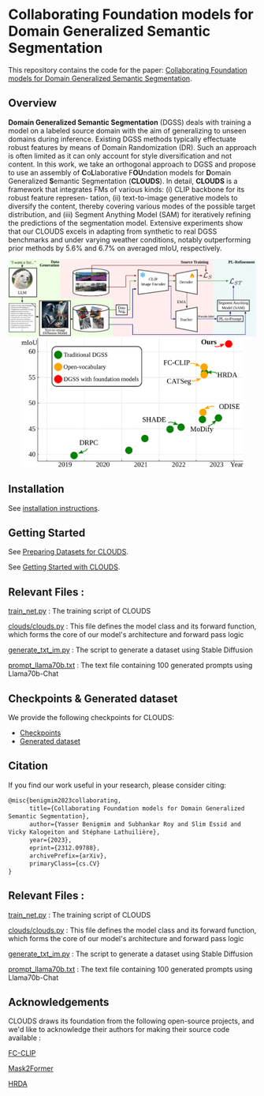 # Collaborating Foundation models for Domain Generalized Semantic Segmentation


This repository contains the code for the paper: [Collaborating Foundation models for Domain Generalized Semantic Segmentation](https://arxiv.org/abs/2312.09788).
## Overview

**Domain Generalized Semantic Segmentation** (DGSS)
deals with training a model on a labeled source domain
with the aim of generalizing to unseen domains during inference.
Existing DGSS methods typically effectuate robust
features by means of Domain Randomization (DR). Such an
approach is often limited as it can only account for style
diversification and not content. In this work, we take an
orthogonal approach to DGSS and propose to use an assembly of
**C**o**L**laborative F**OU**ndation models for **D**omain
Generalized **S**emantic Segmentation (**CLOUDS**). In detail,
**CLOUDS** is a framework that integrates FMs of various
kinds: (i) CLIP backbone for its robust feature represen-
tation, (ii) text-to-image generative models to diversify the
content, thereby covering various modes of the possible target
distribution, and (iii) Segment Anything Model (SAM)
for iteratively refining the predictions of the segmentation
model. Extensive experiments show that our CLOUDS excels in
adapting from synthetic to real DGSS benchmarks
and under varying weather conditions, notably outperforming
prior methods by 5.6% and 6.7% on averaged mIoU,
respectively.

<img src="imgs/main_figure.png" width="1000">
<div style="text-align: center;">
<img src="imgs/teaser.png" width="450">
</div>

## Installation

See [installation instructions](INSTALL.md).

## Getting Started

See [Preparing Datasets for CLOUDS](datasets/README.md).

See [Getting Started with CLOUDS](GETTING_STARTED.md).


<!--
## Checkpoints

We provide the following checkpoints for CLOUDS:

* [CLOUDS for GTA Domain Generalization](...)
* [CLOUDS for SYNTHIA Domain Generalization](...)
* [CLOUDS for Cityscapes Domain Generalization](...)
-->

## Relevant Files :

[train_net.py](train_net.py) : The training script of CLOUDS

[clouds/clouds.py](clouds/clouds.py) : This file defines the model class and its forward function, which forms the
core of our model's architecture and forward pass logic

[generate_txt_im.py](generate_txt_im.py) : The script to generate a dataset using Stable Diffusion

[prompt_llama70b.txt](prompt_llama70b.txt) : The text file containing 100 generated prompts using Llama70b-Chat

## Checkpoints & Generated dataset

We provide the following checkpoints for CLOUDS:

* [Checkpoints](https://partage.imt.fr/index.php/s/NpFCf2meKB4MkQT)
* [Generated dataset](https://partage.imt.fr/index.php/s/Hbazg5FetJjowJ4)

## Citation 

If you find our work useful in your research, please consider citing:
```
@misc{benigmim2023collaborating,
      title={Collaborating Foundation models for Domain Generalized Semantic Segmentation}, 
      author={Yasser Benigmim and Subhankar Roy and Slim Essid and Vicky Kalogeiton and Stéphane Lathuilière},
      year={2023},
      eprint={2312.09788},
      archivePrefix={arXiv},
      primaryClass={cs.CV}
}
```

## Relevant Files :

[train_net.py](train_net.py) : The training script of CLOUDS

[clouds/clouds.py](clouds/clouds.py) : This file defines the model class and its forward function, which forms the
core of our model's architecture and forward pass logic

[generate_txt_im.py](generate_txt_im.py) : The script to generate a dataset using Stable Diffusion

[prompt_llama70b.txt](prompt_llama70b.txt) : The text file containing 100 generated prompts using Llama70b-Chat


## Acknowledgements
CLOUDS draws its foundation from the following open-source projects, and we'd like to acknowledge their 
authors for making their source code available :

[FC-CLIP](https://github.com/bytedance/fc-clip)

[Mask2Former](https://github.com/facebookresearch/Mask2Former)

[HRDA](https://github.com/lhoyer/HRDA)